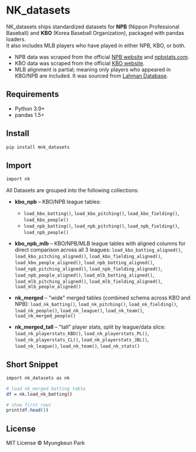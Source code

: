# NK_datasets

NK_datasets ships standardized datasets for **NPB** (Nippon Professional Baseball) and **KBO** (Korea Baseball Organization), packaged with pandas loaders.  
It also includes MLB players who have played in either NPB, KBO, or both.

- NPB data was scraped from the official [NPB website](https://npb.jp/eng/) and [npbstats.com](http://npbstats.com/eng/).
- KBO data was scraped from the official [KBO website](https://www.koreabaseball.com/).
- MLB alignment is partial; meaning only players who appeared in KBO/NPB are included. It was sourced from [Lahman Database](https://sabr.org/lahman-database/).

## Requirements

- Python 3.9+
- pandas 1.5+

## Install

```bash
pip install mnk_datasets
```

## Import

```bash
import nk
```

All Datasets are grouped into the following collections:

- **kbo_npb** – KBO/NPB league tables:

  - `load_kbo_batting()`, `load_kbo_pitching()`, `load_kbo_fielding()`, `load_kbo_people()`
  - `load_npb_batting()`, `load_npb_pitching()`, `load_npb_fielding()`, `load_npb_people()`

- **kbo_npb_mlb** – KBO/NPB/MLB league tables with aligned columns for direct comparison across all 3 leagues:
  `load_kbo_batting_aligned()`, `load_kbo_pitching_aligned()`, `load_kbo_fielding_aligned()`, `load_kbo_people_aligned()`, `load_npb_batting_aligned()`, `load_npb_pitching_aligned()`, `load_npb_fielding_aligned()`, `load_npb_people_aligned()`, `load_mlb_batting_aligned()`, `load_mlb_pitching_aligned()`, `load_mlb_fielding_aligned()`, `load_mlb_people_aligned()`

- **nk_merged** – "wide" merged tables (combined schema across KBO and NPB):
  `load_nk_batting()`, `load_nk_pitching()`, `load_nk_fielding()`, `load_nk_people()`, `load_nk_league()`, `load_nk_team()`, `load_nk_merged_people()`

- **nk_merged_tall** – "tall" player stats, split by league/data slice:
  `load_nk_playerstats_KBO()`, `load_nk_playerstats_PL()`, `load_nk_playerstats_CL()`, `load_nk_playerstats_JBL()`, `load_nk_league()`, `load_nk_team()`, `load_nk_stats()`

## Short Snippet

```bash
import nk_datasets as nk

# load nk_merged batting table
df = nk.load_nk_batting()

# show first rows
print(df.head())
```

## License

MIT License © Myungkeun Park
